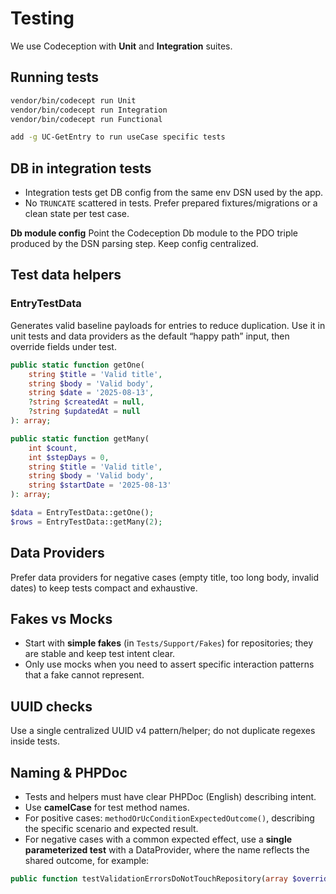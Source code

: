 # Testing

We use Codeception with **Unit** and **Integration** suites.

## Running tests
```bash
vendor/bin/codecept run Unit
vendor/bin/codecept run Integration
vendor/bin/codecept run Functional

add -g UC-GetEntry to run useCase specific tests
```

## DB in integration tests
- Integration tests get DB config from the same env DSN used by the app.
- No `TRUNCATE` scattered in tests. Prefer prepared fixtures/migrations or a clean state per test case.

**Db module config**
Point the Codeception Db module to the PDO triple produced by the DSN parsing step. Keep config centralized.

## Test data helpers

### EntryTestData
Generates valid baseline payloads for entries to reduce duplication.
Use it in unit tests and data providers as the default “happy path” input, then override fields under test.

```php
public static function getOne(
    string $title = 'Valid title',
    string $body = 'Valid body',
    string $date = '2025-08-13',
    ?string $createdAt = null,
    ?string $updatedAt = null
): array;

public static function getMany(
    int $count,
    int $stepDays = 0,
    string $title = 'Valid title',
    string $body = 'Valid body',
    string $startDate = '2025-08-13'
): array;

$data = EntryTestData::getOne();
$rows = EntryTestData::getMany(2);
```

## Data Providers
Prefer data providers for negative cases (empty title, too long body, invalid dates) to keep tests compact and exhaustive.

## Fakes vs Mocks
- Start with **simple fakes** (in `Tests/Support/Fakes`) for repositories; they are stable and keep test intent clear.
- Only use mocks when you need to assert specific interaction patterns that a fake cannot represent.

## UUID checks
Use a single centralized UUID v4 pattern/helper; do not duplicate regexes inside tests.

## Naming & PHPDoc
- Tests and helpers must have clear PHPDoc (English) describing intent.
- Use **camelCase** for test method names.
- For positive cases: `methodOrUcConditionExpectedOutcome()`, describing the specific scenario and expected result.
- For negative cases with a common expected effect, use a **single parameterized test** with a DataProvider, where the name reflects the shared outcome, for example:
```php
public function testValidationErrorsDoNotTouchRepository(array $overrides): void
```

